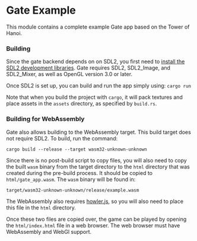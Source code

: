 # Gate Example

This module contains a complete example Gate app based on the Tower of Hanoi.

### Building

Since the gate backend depends on on SDL2, you first need to
[install the SDL2 development libraries](https://github.com/Rust-SDL2/rust-sdl2#sdl20-development-libraries).
Gate requires SDL2, SDL2_Image, and SDL2_Mixer,
as well as OpenGL version 3.0 or later.

Once SDL2 is set up, you can build and run the app simply using: ```cargo run```

Note that when you build the project with `cargo`, it will pack textures
and place assets in the `assets` directory, as specified by `build.rs`.

### Building for WebAssembly

Gate also allows building to the WebAssembly target.
This build target does not require SDL2.
To build, run the command:

```
cargo build --release --target wasm32-unknown-unknown
```

Since there is no post-build script to copy files, you will also need to
copy the built `wasm` binary from the target directory to the `html` directory
that was created during the pre-build process.
It should be copied to `html/gate_app.wasm`.
The `wasm` binary will be found in:

```
target/wasm32-unknown-unknown/release/example.wasm
```

The WebAssembly also requires [howler.js](https://howlerjs.com/),
so you will also need to place this file in the `html` directory.

Once these two files are copied over, the game can be played by
opening the `html/index.html` file in a web browser.
The web browser must have WebAssembly and WebGl support.
